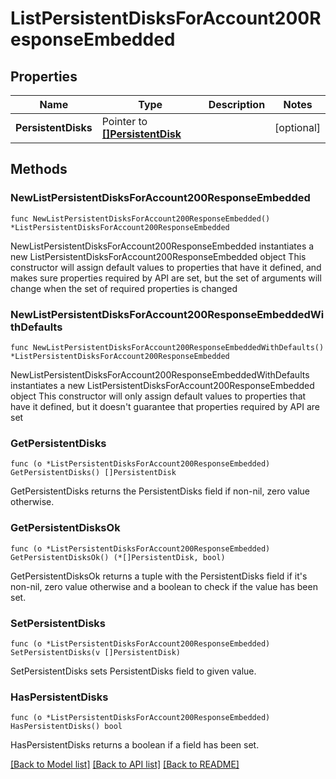 # ListPersistentDisksForAccount200ResponseEmbedded

## Properties

Name | Type | Description | Notes
------------ | ------------- | ------------- | -------------
**PersistentDisks** | Pointer to [**[]PersistentDisk**](PersistentDisk.md) |  | [optional] 

## Methods

### NewListPersistentDisksForAccount200ResponseEmbedded

`func NewListPersistentDisksForAccount200ResponseEmbedded() *ListPersistentDisksForAccount200ResponseEmbedded`

NewListPersistentDisksForAccount200ResponseEmbedded instantiates a new ListPersistentDisksForAccount200ResponseEmbedded object
This constructor will assign default values to properties that have it defined,
and makes sure properties required by API are set, but the set of arguments
will change when the set of required properties is changed

### NewListPersistentDisksForAccount200ResponseEmbeddedWithDefaults

`func NewListPersistentDisksForAccount200ResponseEmbeddedWithDefaults() *ListPersistentDisksForAccount200ResponseEmbedded`

NewListPersistentDisksForAccount200ResponseEmbeddedWithDefaults instantiates a new ListPersistentDisksForAccount200ResponseEmbedded object
This constructor will only assign default values to properties that have it defined,
but it doesn't guarantee that properties required by API are set

### GetPersistentDisks

`func (o *ListPersistentDisksForAccount200ResponseEmbedded) GetPersistentDisks() []PersistentDisk`

GetPersistentDisks returns the PersistentDisks field if non-nil, zero value otherwise.

### GetPersistentDisksOk

`func (o *ListPersistentDisksForAccount200ResponseEmbedded) GetPersistentDisksOk() (*[]PersistentDisk, bool)`

GetPersistentDisksOk returns a tuple with the PersistentDisks field if it's non-nil, zero value otherwise
and a boolean to check if the value has been set.

### SetPersistentDisks

`func (o *ListPersistentDisksForAccount200ResponseEmbedded) SetPersistentDisks(v []PersistentDisk)`

SetPersistentDisks sets PersistentDisks field to given value.

### HasPersistentDisks

`func (o *ListPersistentDisksForAccount200ResponseEmbedded) HasPersistentDisks() bool`

HasPersistentDisks returns a boolean if a field has been set.


[[Back to Model list]](../README.md#documentation-for-models) [[Back to API list]](../README.md#documentation-for-api-endpoints) [[Back to README]](../README.md)


